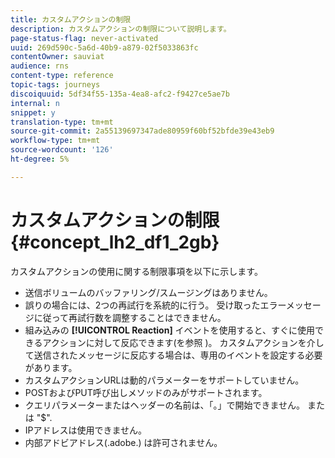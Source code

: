 ```yaml
---
title: カスタムアクションの制限
description: カスタムアクションの制限について説明します。
page-status-flag: never-activated
uuid: 269d590c-5a6d-40b9-a879-02f5033863fc
contentOwner: sauviat
audience: rns
content-type: reference
topic-tags: journeys
discoiquuid: 5df34f55-135a-4ea8-afc2-f9427ce5ae7b
internal: n
snippet: y
translation-type: tm+mt
source-git-commit: 2a55139697347ade80959f60bf52bfde39e43eb9
workflow-type: tm+mt
source-wordcount: '126'
ht-degree: 5%

---
```



# カスタムアクションの制限 {#concept_lh2_df1_2gb}

カスタムアクションの使用に関する制限事項を以下に示します。

* 送信ボリュームのバッファリング/スムージングはありません。
* 誤りの場合には、2つの再試行を系統的に行う。 受け取ったエラーメッセージに従って再試行数を調整することはできません。
* 組み込みの **[!UICONTROL Reaction]** イベントを使用すると、すぐに使用できるアクションに対して反応できます(を参照 [](../building-journeys/reaction-events.md))。 カスタムアクションを介して送信されたメッセージに反応する場合は、専用のイベントを設定する必要があります。
* カスタムアクションURLは動的パラメーターをサポートしていません。
* POSTおよびPUT呼び出しメソッドのみがサポートされます。
* クエリパラメーターまたはヘッダーの名前は、「。」で開始できません。 または &quot;$&quot;.
* IPアドレスは使用できません。
* 内部アドビアドレス(.adobe.) は許可されません。
